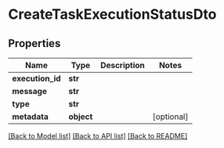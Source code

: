 # CreateTaskExecutionStatusDto

## Properties
Name | Type | Description | Notes
------------ | ------------- | ------------- | -------------
**execution_id** | **str** |  | 
**message** | **str** |  | 
**type** | **str** |  | 
**metadata** | **object** |  | [optional] 

[[Back to Model list]](../README.md#documentation-for-models) [[Back to API list]](../README.md#documentation-for-api-endpoints) [[Back to README]](../README.md)


